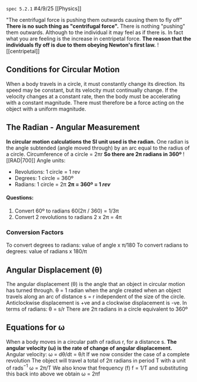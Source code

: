 `spec 5.2.1`
#4/9/25 
[[Physics]]

"The centrifugal force is pushing them outwards causing them to fly off"
**There is no such thing as "centrifugal force".**
There is nothing "pushing" them outwards. Although to the individual it may feel as if there is.
In fact what you are feeling is the increase in centripetal force.
**The reason that the individuals fly off is due to them obeying Newton's first law.**
![[centripetal]]

## Conditions for Circular Motion
When a body travels in a circle, it must constantly change its direction. Its speed may be constant, but its velocity must continually change.
If the velocity changes at a constant rate, then the body must be accelerating with a constant magnitude.
There must therefore be a force acting on the object with a uniform magnitude.
## The Radian - Angular Measurement
**In circular motion calculations the SI unit used is the radian.**
One radian is the angle subtended (angle moved through) by an arc equal to the radius of a circle.
Circumference of a circle = 2πr
**So there are 2π radians in 360º**
![[RAD|700]]
Angle units:
- Revolutions: 1 circle = 1 rev
- Degrees: 1 circle = 360º
- Radians: 1 circle = 2π
**2π = 360º = 1 *rev***
#### Questions:
1) Convert 60º to radians
	60(2π / 360)
	= 1/3π
2) Convert 2 revolutions to radians
	2 x 2π
	= 4π
### Conversion Factors
To convert degrees to radians:
	value of angle x π/180
To convert radians to degrees:
	value of radians x 180/π
## Angular Displacement (θ)
The angular displacement (θ) is the angle that an object in circular motion has turned through.
θ = 1 radian when the angle created when an object travels along an arc of distance s = r
independent of the size of the circle.
	Anticlockwise displacement is +ve
	and a clockwise displacement is -ve.
In terms of radians: θ = s/r
There are 2π radians in a circle equivalent to 360º
## Equations for ω
When a body moves in a circular path of radius r, for a distance s.
**The angular velocity (ω) is the rate of change of angular displacement.**
Angular velocity:
	ω = dθ/dt = θ/t
If we now consider the case of a complete revolution
	 The object will travel a total of 2π radians in period T with a unit of rads$^{-1}$
		 ω = 2π/T 
We also know that frequency (f) f = 1/T
and substituting this back into above we obtain ω = 2πf